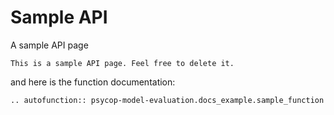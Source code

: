 # Sample API

A sample API page

```{note}
This is a sample API page. Feel free to delete it.
```

and here is the function documentation:

```{eval-rst}
.. autofunction:: psycop-model-evaluation.docs_example.sample_function
```
